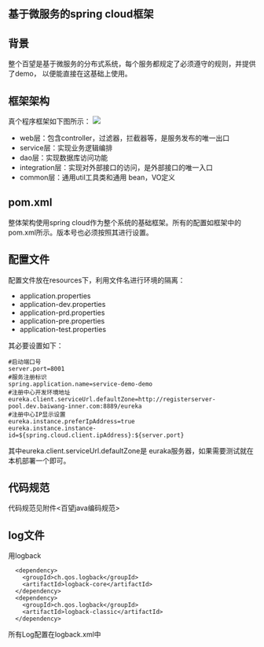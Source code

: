 ## 基于微服务的spring cloud框架
## 背景
整个百望是基于微服务的分布式系统，每个服务都规定了必须遵守的规则，并提供了demo， 以便能直接在这基础上使用。
## 框架架构
真个程序框架如下图所示：
![](http://7ktqp9.com1.z0.glb.clouddn.com/image2017-10-21%2011_21_46.png)
- web层：包含controller，过滤器，拦截器等，是服务发布的唯一出口
- service层：实现业务逻辑编排
- dao层：实现数据库访问功能
- integration层：实现对外部接口的访问，是外部接口的唯一入口
- common层：通用util工具类和通用 bean，VO定义
## pom.xml
整体架构使用spring cloud作为整个系统的基础框架。所有的配置如框架中的pom.xml所示。版本号也必须按照其进行设置。
## 配置文件
配置文件放在resources下，利用文件名进行环境的隔离：
- application.properties
- application-dev.properties
- application-prd.properties
- application-pre.properties
- application-test.properties

其必要设置如下：
```
#启动端口号
server.port=8001
#服务注册标识
spring.application.name=service-demo-demo
#注册中心开发环境地址
eureka.client.serviceUrl.defaultZone=http://registerserver-pool.dev.baiwang-inner.com:8889/eureka
#注册中心IP显示设置
eureka.instance.preferIpAddress=true
eureka.instance.instance-id=${spring.cloud.client.ipAddress}:${server.port}
```
其中eureka.client.serviceUrl.defaultZone是 euraka服务器，如果需要测试就在本机部署一个即可。
## 代码规范
代码规范见附件<百望java编码规范>
## log文件
用logback

```
  <dependency>
    <groupId>ch.qos.logback</groupId>
    <artifactId>logback-core</artifactId>
  </dependency>
  <dependency>
    <groupId>ch.qos.logback</groupId>
    <artifactId>logback-classic</artifactId>
  </dependency>
```
所有Log配置在logback.xml中
